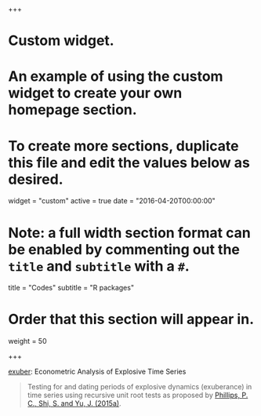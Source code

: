 +++
# Custom widget.
# An example of using the custom widget to create your own homepage section.
# To create more sections, duplicate this file and edit the values below as desired.
widget = "custom"
active = true
date = "2016-04-20T00:00:00"

# Note: a full width section format can be enabled by commenting out the `title` and `subtitle` with a `#`.
title = "Codes"
subtitle = "R packages"

# Order that this section will appear in.
weight = 50

+++

[exuber](https://cran.r-project.org/package=exuber): Econometric Analysis of Explosive Time Series

<!-- [![CRAN_Status_Badge](http://www.r-pkg.org/badges/version/exuber)](https://cran.r-project.org/package=exuber) -->

> Testing for and dating periods of explosive dynamics (exuberance) in time series
> using recursive unit root tests as proposed by [Phillips, P. C., Shi, S. and Yu, J. (2015a)](https://doi.org/10.1111/iere.12132).


<!-- > Simulate a variety of periodically-collapsing bubble models. The estimation
> and simulation utilize the matrix inversion lemma from the recursive least squares
> algorithm, which results in a significant speed improvement. -->
